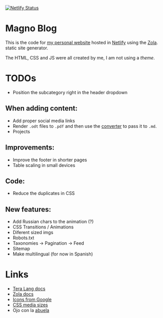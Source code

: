 [![Netlify Status](https://api.netlify.com/api/v1/badges/f5780fca-8fa1-4eb6-a8ff-1d8ca6821311/deploy-status)](https://app.netlify.com/sites/magnoblog/deploys)

# Magno Blog
This is the code for [my personal website](https://magnoblog.netlify.com) hosted
in [Netlify](https://netlify.com) using the [Zola](https://www.getzola.org).
static site generator.

The HTML, CSS and JS were all created by me, I am not using a _theme_.

# TODOs
- Position the subcategory right in the header dropdown

## When adding content:
- Add proper social media links
- Render `.odt` files to `.pdf` and then use the [converter](https://pdf2md.morethan.io)
  to pass it to `.md`.
- Projects

## Improvements:
- Improve the footer in shorter pages
- Table scaling in small devices

## Code:
- Reduce the duplicates in CSS

## New features:
- Add Russian chars to the animation (?)
- CSS Transitions / Animations
- Diferent sized imgs
- Robots.txt
- Taxonomies -> Pagination -> Feed
- Sitemap
- Make multilingual (for now in Spanish)

# Links
- [Tera Lang docs](https://tera.netlify.app/docs/)
- [Zola docs](https://www.getzola.org/documentation/getting-started/overview/)
- [Icons from Google](https://fonts.google.com/icons)
- [CSS media sizes](https://stackoverflow.com/questions/25211090/how-to-auto-adjust-the-div-size-for-all-mobile-tablet-display-formats)
- Ojo con la [abuela](https://caderek.github.io/gramma/)
